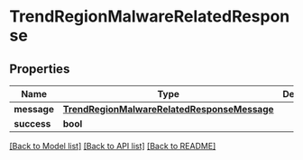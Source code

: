 # TrendRegionMalwareRelatedResponse

## Properties
Name | Type | Description | Notes
------------ | ------------- | ------------- | -------------
**message** | [**TrendRegionMalwareRelatedResponseMessage**](TrendRegionMalwareRelatedResponseMessage.md) |  | [optional] 
**success** | **bool** |  | [optional] 

[[Back to Model list]](../README.md#documentation-for-models) [[Back to API list]](../README.md#documentation-for-api-endpoints) [[Back to README]](../README.md)


